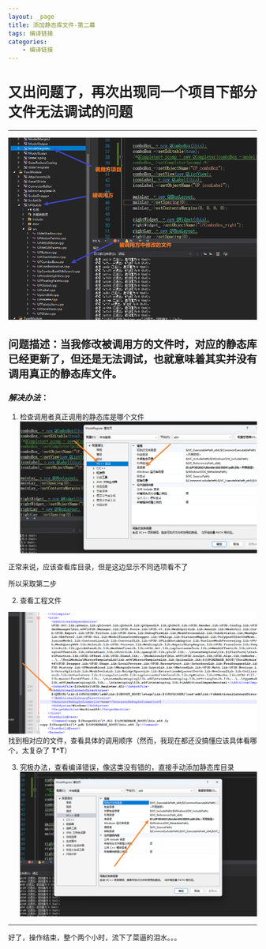 ```yaml
---
layout: _page
title: 添加静态库文件-第二幕
tags: 编译链接
categories: 
    - 编译链接 
---
```



# 又出问题了，再次出现同一个项目下部分文件无法调试的问题

******
![我人傻了](./resource/Snipaste_2023-03-13_17-41-29.png)

## 问题描述：当我修改被调用方的文件时，对应的静态库已经更新了，但还是无法调试，也就意味着其实并没有调用真正的静态库文件。

### *解决办法*：

1. 检查调用者真正调用的静态库是哪个文件
![描述](./resource/Snipaste_2023-03-13_17-46-38.png)

正常来说，应该查看库目录，但是这边显示不同选项看不了

所以采取第二步

2. 查看工程文件

![](./resource/Snipaste_2023-03-13_18-07-00.png)
找到相对应的文件，查看具体的调用顺序（然而，我现在都还没搞懂应该具体看哪个，太复杂了 **T^T**）

3. 究极办法，查看编译错误，像这类没有错的，直接手动添加静态库目录
![](./resource/Snipaste_2023-03-13_18-10-15.png)

******************

好了，操作结束，整个两个小时，流下了菜逼的泪水。。。